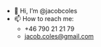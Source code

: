 - 👋 Hi, I’m @jacobcoles
- 📫 How to reach me:
    - +46 790 21 21 79
    - jacob.coles@gmail.com

<!---
jacobcoles/jacobcoles is a ✨ special ✨ repository because its `README.md` (this file) appears on your GitHub profile.
You can click the Preview link to take a look at your changes.
--->
